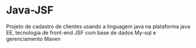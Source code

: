 # Java-JSF
Projeto de cadastro de clientes usando a linguagem java na plataforma java EE, tecnologia de front-end JSF com base de dados My-sql e gerenciamento Maven
